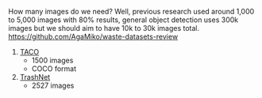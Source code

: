 How many images do we need? Well, previous research used around 1,000 to 5,000 images with 80% results, general object detection uses 300k images but we should aim to have 10k to 30k images total. https://github.com/AgaMiko/waste-datasets-review

1. [TACO](http://tacodataset.org/)
   - 1500 images
   - COCO format
 2. [TrashNet](https://github.com/garythung/trashnet)
    - 2527 images
